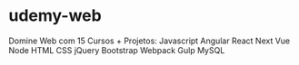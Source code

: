 # udemy-web
Domine Web com 15 Cursos + Projetos: Javascript Angular React Next Vue Node HTML CSS jQuery Bootstrap Webpack Gulp MySQL
